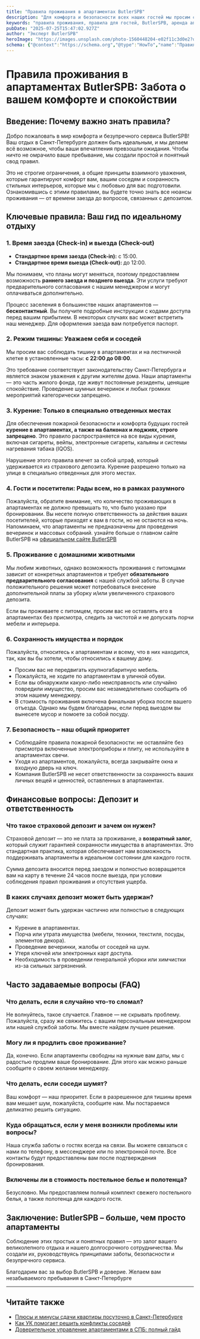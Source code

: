 ```yaml
---
title: "Правила проживания в апартаментах ButlerSPB"
description: "Для комфорта и безопасности всех наших гостей мы просим соблюдать простые правила. Узнайте о времени заезда/выезда, политике курения и других важных аспектах."
keywords: "правила проживания, правила для гостей, ButlerSPB, аренда апартаментов, заезд и выезд, проживание в спб"
pubDate: "2025-07-25T15:47:02.927Z"
author: "Эксперт ButlerSPB"
heroImage: "https://images.unsplash.com/photo-1560448204-e02f11c3d0e2?q=80&w=2070&auto=format&fit=crop"
schema: {"@context":"https://schema.org","@type":"HowTo","name":"Правила проживания в апартаментах ButlerSPB","description":"Для комфорта и безопасности всех наших гостей мы просим соблюдать простые правила. Узнайте о времени заезда/выезда, политике курения и других важных аспектах.","image":{"@type":"ImageObject","url":"https://images.unsplash.com/photo-1560448204-e02f11c3d0e2?q=80&w=2070&auto=format&fit=crop"},"aggregateRating":{"@type":"AggregateRating","ratingValue":"5.0","reviewCount":467,"bestRating":"5","worstRating":"1"},"publisher":{"@type":"Organization","name":"Блог ButlerSPB","logo":{"@type":"ImageObject","url":"https://butlerspb-blog.netlify.app/favicon.ico"}},"mainEntityOfPage":{"@type":"WebPage","@id":"https://butlerspb-blog.netlify.app/blog/pravila-prozhivaniya/"}}
---
```

# Правила проживания в апартаментах ButlerSPB: Забота о вашем комфорте и спокойствии

## Введение: Почему важно знать правила?
Добро пожаловать в мир комфорта и безупречного сервиса ButlerSPB! Ваш отдых в Санкт-Петербурге должен быть идеальным, и мы делаем всё возможное, чтобы ваши впечатления превзошли ожидания. Чтобы ничто не омрачило ваше пребывание, мы создали простой и понятный свод правил.

Это не строгие ограничения, а общие принципы взаимного уважения, которые гарантируют комфорт вам, вашим соседям и сохранность стильных интерьеров, которые мы с любовью для вас подготовили. Ознакомившись с этими правилами, вы будете точно знать все нюансы проживания — от времени заезда до вопросов, связанных с депозитом.

## Ключевые правила: Ваш гид по идеальному отдыху

### 1. Время заезда (Check-in) и выезда (Check-out)
*   **Стандартное время заезда (Check-in):** с 15:00.
*   **Стандартное время выезда (Check-out):** до 12:00.

Мы понимаем, что планы могут меняться, поэтому предоставляем возможность **раннего заезда и позднего выезда**. Эти услуги требуют предварительного согласования с нашим менеджером и могут оплачиваться дополнительно.

Процесс заселения в большинстве наших апартаментов — **бесконтактный**. Вы получите подробные инструкции с кодами доступа перед вашим прибытием. В некоторых случаях вас может встретить наш менеджер. Для оформления заезда вам потребуется паспорт.

### 2. Режим тишины: Уважаем себя и соседей
Мы просим вас соблюдать тишину в апартаментах и на лестничной клетке в установленные часы: **с 22:00 до 08:00**.

Это требование соответствует законодательству Санкт-Петербурга и является знаком уважения к другим жителям дома. Наши апартаменты — это часть жилого фонда, где живут постоянные резиденты, ценящие спокойствие. Проведение шумных вечеринок и любых громких мероприятий категорически запрещено.

### 3. Курение: Только в специально отведенных местах
Для обеспечения пожарной безопасности и комфорта будущих гостей **курение в апартаментах, а также на балконах и лоджиях, строго запрещено**. Это правило распространяется на все виды курения, включая сигареты, вейпы, электронные сигареты, кальяны и системы нагревания табака (IQOS).

Нарушение этого правила влечет за собой штраф, который удерживается из страхового депозита. Курение разрешено только на улице в специально отведенных для этого местах.

### 4. Гости и посетители: Рады всем, но в рамках разумного
Пожалуйста, обратите внимание, что количество проживающих в апартаментах не должно превышать то, что было указано при бронировании. Вы несете полную ответственность за действия ваших посетителей, которые приходят к вам в гости, но не остаются на ночь. Напоминаем, что апартаменты не предназначены для проведения вечеринок и массовых собраний. узнайте больше о главном сайте ButlerSPB на <a href="https://butlerspb.ru" target="_blank" rel="nofollow">официальном сайте ButlerSPB</a>

### 5. Проживание с домашними животными
Мы любим животных, однако возможность проживания с питомцами зависит от конкретных апартаментов и требует **обязательного предварительного согласования** с нашей службой заботы. В случае положительного решения может потребоваться внесение дополнительной платы за уборку и/или увеличенного страхового депозита.

Если вы проживаете с питомцем, просим вас не оставлять его в апартаментах без присмотра, следить за чистотой и не допускать порчи мебели и интерьера.

### 6. Сохранность имущества и порядок
Пожалуйста, относитесь к апартаментам и всему, что в них находится, так, как вы бы хотели, чтобы относились к вашему дому.

*   Просим вас не передвигать крупногабаритную мебель.
*   Пожалуйста, не ходите по апартаментам в уличной обуви.
*   Если вы обнаружили какую-либо неисправность или случайно повредили имущество, просим вас незамедлительно сообщить об этом нашему менеджеру.
*   В стоимость проживания включена финальная уборка после вашего отъезда. Однако мы будем благодарны, если перед выездом вы вынесете мусор и помоете за собой посуду.

### 7. Безопасность – наш общий приоритет
*   Соблюдайте правила пожарной безопасности: не оставляйте без присмотра включенные электроприборы и плиту, не используйте в апартаментах свечи.
*   Уходя из апартаментов, пожалуйста, всегда закрывайте окна и входную дверь на ключ.
*   Компания ButlerSPB не несет ответственности за сохранность ваших личных вещей и ценностей, оставленных в апартаментах.

## Финансовые вопросы: Депозит и ответственность

### Что такое страховой депозит и зачем он нужен?
Страховой депозит — это не плата за проживание, а **возвратный залог**, который служит гарантией сохранности имущества в апартаментах. Это стандартная практика, которая обеспечивает нам возможность поддерживать апартаменты в идеальном состоянии для каждого гостя.

Сумма депозита вносится перед заездом и полностью возвращается вам на карту в течение 24 часов после выезда, при условии соблюдения правил проживания и отсутствия ущерба.

### В каких случаях депозит может быть удержан?
Депозит может быть удержан частично или полностью в следующих случаях:
*   Курение в апартаментах.
*   Порча или утрата имущества (мебели, техники, текстиля, посуды, элементов декора).
*   Проведение вечеринки, жалобы от соседей на шум.
*   Утеря ключей или электронных карт доступа.
*   Необходимость в проведении генеральной уборки или химчистки из-за сильных загрязнений.

## Часто задаваемые вопросы (FAQ)

### Что делать, если я случайно что-то сломал?
Не волнуйтесь, такое случается. Главное — не скрывать проблему. Пожалуйста, сразу же свяжитесь с вашим персональным менеджером или нашей службой заботы. Мы вместе найдем лучшее решение.

### Могу ли я продлить свое проживание?
Да, конечно. Если апартаменты свободны на нужные вам даты, мы с радостью продлим ваше бронирование. Для этого как можно раньше сообщите о своем желании менеджеру.

### Что делать, если соседи шумят?
Ваш комфорт — наш приоритет. Если в разрешенное для тишины время вам мешает шум, пожалуйста, сообщите нам. Мы постараемся деликатно решить ситуацию.

### Куда обращаться, если у меня возникли проблемы или вопросы?
Наша служба заботы о гостях всегда на связи. Вы можете связаться с нами по телефону, в мессенджере или по электронной почте. Все контакты будут предоставлены вам после подтверждения бронирования.

### Включены ли в стоимость постельное белье и полотенца?
Безусловно. Мы предоставляем полный комплект свежего постельного белья, а также полотенца для каждого гостя.

## Заключение: ButlerSPB – больше, чем просто апартаменты
Соблюдение этих простых и понятных правил — это залог вашего великолепного отдыха и нашего долгосрочного сотрудничества. Мы создали их, руководствуясь принципами заботы, безопасности и безупречного сервиса.

Благодарим вас за выбор ButlerSPB и доверие. Желаем вам незабываемого пребывания в Санкт-Петербурге

---

## Читайте также

*   [Плюсы и минусы сдачи квартиры посуточно в Санкт-Петербурге](/blog/plyusy-i-minusy-sdachi-kvartiry-posutochno-v-sankt-peterburge/)
*   [Как УК помогает решить конфликты соседей](/blog/kak-upravlyayuschaya-kompaniya-reshaet-konfliktnye-situacii-s-sosedyami/)
*   [Доверительное управление апартаментами в СПБ: полный гайд](/blog/doveritelnoe-upravlenie-apartamentami-v-spb/)

